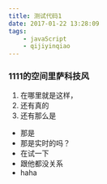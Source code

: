 ```yaml
---
title: 测试代码1
date: 2017-01-22 13:28:09
tags:
    - javaScript
    - qijiyinqiao
---
```


### 1111的空间里萨科技风

1. 在哪里就是这样，
2. 还有真的
3. 还有那么是
- 那是
- 那是实时的吗？
- 在试一下
- 跟他都没关系
- haha 